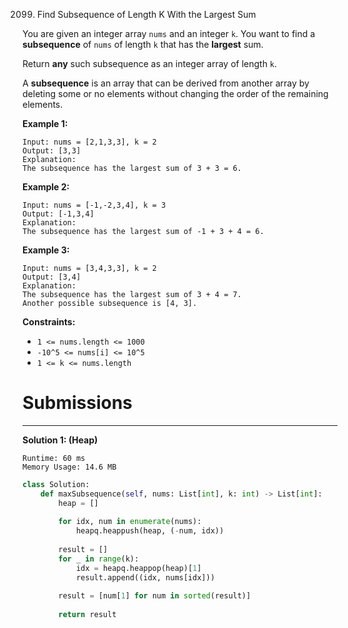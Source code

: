 2099. Find Subsequence of Length K With the Largest Sum

You are given an integer array `nums` and an integer `k`. You want to find a **subsequence** of `nums` of length `k` that has the **largest** sum.

Return **any** such subsequence as an integer array of length `k`.

A **subsequence** is an array that can be derived from another array by deleting some or no elements without changing the order of the remaining elements.

 

**Example 1:**
```
Input: nums = [2,1,3,3], k = 2
Output: [3,3]
Explanation:
The subsequence has the largest sum of 3 + 3 = 6.
```

**Example 2:**
```
Input: nums = [-1,-2,3,4], k = 3
Output: [-1,3,4]
Explanation: 
The subsequence has the largest sum of -1 + 3 + 4 = 6.
```

**Example 3:**
```
Input: nums = [3,4,3,3], k = 2
Output: [3,4]
Explanation:
The subsequence has the largest sum of 3 + 4 = 7. 
Another possible subsequence is [4, 3].
```

**Constraints:**

* `1 <= nums.length <= 1000`
* `-10^5 <= nums[i] <= 10^5`
* `1 <= k <= nums.length`

# Submissions
---
**Solution 1: (Heap)**
```
Runtime: 60 ms
Memory Usage: 14.6 MB
```
```python
class Solution:
    def maxSubsequence(self, nums: List[int], k: int) -> List[int]:
        heap = []
        
        for idx, num in enumerate(nums):
            heapq.heappush(heap, (-num, idx))
        
        result = []
        for _ in range(k):
            idx = heapq.heappop(heap)[1]
            result.append((idx, nums[idx]))
            
        result = [num[1] for num in sorted(result)]
        
        return result
```
